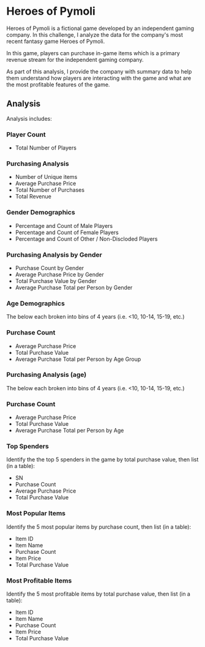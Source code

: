 # Heroes of Pymoli

Heroes of Pymoli is a fictional game developed by an independent gaming company.  In this challenge, I analyze the data for the company's most recent fantasy game Heroes of Pymoli.

In this game, players can purchase in-game items which is a primary revenue stream for the independent gaming company.

As part of this analysis, I provide the company with summary data to help them understand how players are interacting with the game and what are the most profitable features of the game.

## Analysis

Analysis includes:

### Player Count
* Total Number of Players

### Purchasing Analysis
* Number of Unique items
* Average Purchase Price
* Total Number of Purchases
* Total Revenue

### Gender Demographics
* Percentage and Count of Male Players
* Percentage and Count of Female Players
* Percentage and Count of Other / Non-Discloded Players

### Purchasing Analysis by Gender
* Purchase Count by Gender
* Average Purchase Price by Gender
* Total Purchase Value by Gender
* Average Purchase Total per Person by Gender

### Age Demographics

The below each broken into bins of 4 years (i.e. <10, 10-14, 15-19, etc.)

### Purchase Count
* Average Purchase Price
* Total Purchase Value
* Average Purchase Total per Person by Age Group

### Purchasing Analysis (age)

The below each broken into bins of 4 years (i.e. <10, 10-14, 15-19, etc.)

### Purchase Count
* Average Purchase Price
* Total Purchase Value
* Average Purchase Total per Person by Age

### Top Spenders

Identify the the top 5 spenders in the game by total purchase value, then list (in a table):

* SN
* Purchase Count
* Average Purchase Price
* Total Purchase Value

### Most Popular Items

Identify the 5 most popular items by purchase count, then list (in a table):

* Item ID
* Item Name
* Purchase Count
* Item Price
* Total Purchase Value

### Most Profitable Items

Identify the 5 most profitable items by total purchase value, then list (in a table):

* Item ID
* Item Name
* Purchase Count
* Item Price
* Total Purchase Value
